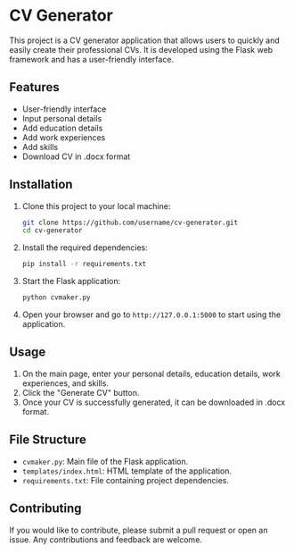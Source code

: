# CV Generator

This project is a CV generator application that allows users to quickly and easily create their professional CVs. It is developed using the Flask web framework and has a user-friendly interface.

## Features

- User-friendly interface
- Input personal details
- Add education details
- Add work experiences
- Add skills
- Download CV in .docx format

## Installation

1. Clone this project to your local machine:
    ```bash
    git clone https://github.com/username/cv-generator.git
    cd cv-generator
    ```

2. Install the required dependencies:
    ```bash
    pip install -r requirements.txt
    ```

3. Start the Flask application:
    ```bash
    python cvmaker.py
    ```

4. Open your browser and go to `http://127.0.0.1:5000` to start using the application.

## Usage

1. On the main page, enter your personal details, education details, work experiences, and skills.
2. Click the "Generate CV" button.
3. Once your CV is successfully generated, it can be downloaded in .docx format.

## File Structure

- `cvmaker.py`: Main file of the Flask application.
- `templates/index.html`: HTML template of the application.
- `requirements.txt`: File containing project dependencies.

## Contributing

If you would like to contribute, please submit a pull request or open an issue. Any contributions and feedback are welcome.

